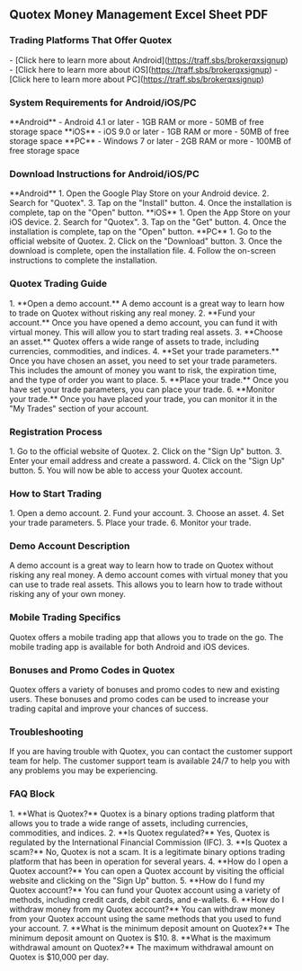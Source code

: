 ## Quotex Money Management Excel Sheet PDF

### Trading Platforms That Offer Quotex

\- \[Click here to learn more about
Android\](https://traff.sbs/brokerqxsignup) - \[Click here to learn more
about iOS\](https://traff.sbs/brokerqxsignup) - \[Click here to learn
more about PC\](https://traff.sbs/brokerqxsignup)

### System Requirements for Android/iOS/PC

\*\*Android\*\* - Android 4.1 or later - 1GB RAM or more - 50MB of free
storage space \*\*iOS\*\* - iOS 9.0 or later - 1GB RAM or more - 50MB of
free storage space \*\*PC\*\* - Windows 7 or later - 2GB RAM or more -
100MB of free storage space

### Download Instructions for Android/iOS/PC

\*\*Android\*\* 1. Open the Google Play Store on your Android device. 2.
Search for "Quotex". 3. Tap on the "Install" button. 4. Once
the installation is complete, tap on the "Open" button.
\*\*iOS\*\* 1. Open the App Store on your iOS device. 2. Search for
"Quotex". 3. Tap on the "Get" button. 4. Once the
installation is complete, tap on the "Open" button. \*\*PC\*\* 1.
Go to the official website of Quotex. 2. Click on the "Download"
button. 3. Once the download is complete, open the installation file. 4.
Follow the on-screen instructions to complete the installation.

### Quotex Trading Guide

1\. \*\*Open a demo account.\*\* A demo account is a great way to learn
how to trade on Quotex without risking any real money. 2. \*\*Fund your
account.\*\* Once you have opened a demo account, you can fund it with
virtual money. This will allow you to start trading real assets. 3.
\*\*Choose an asset.\*\* Quotex offers a wide range of assets to trade,
including currencies, commodities, and indices. 4. \*\*Set your trade
parameters.\*\* Once you have chosen an asset, you need to set your
trade parameters. This includes the amount of money you want to risk,
the expiration time, and the type of order you want to place. 5.
\*\*Place your trade.\*\* Once you have set your trade parameters, you
can place your trade. 6. \*\*Monitor your trade.\*\* Once you have
placed your trade, you can monitor it in the "My Trades" section
of your account.

### Registration Process

1\. Go to the official website of Quotex. 2. Click on the "Sign
Up" button. 3. Enter your email address and create a password. 4.
Click on the "Sign Up" button. 5. You will now be able to access
your Quotex account.

### How to Start Trading

1\. Open a demo account. 2. Fund your account. 3. Choose an asset. 4.
Set your trade parameters. 5. Place your trade. 6. Monitor your trade.

### Demo Account Description

A demo account is a great way to learn how to trade on Quotex without
risking any real money. A demo account comes with virtual money that you
can use to trade real assets. This allows you to learn how to trade
without risking any of your own money.

### Mobile Trading Specifics

Quotex offers a mobile trading app that allows you to trade on the go.
The mobile trading app is available for both Android and iOS devices.

### Bonuses and Promo Codes in Quotex

Quotex offers a variety of bonuses and promo codes to new and existing
users. These bonuses and promo codes can be used to increase your
trading capital and improve your chances of success.

### Troubleshooting

If you are having trouble with Quotex, you can contact the customer
support team for help. The customer support team is available 24/7 to
help you with any problems you may be experiencing.

### FAQ Block

1\. \*\*What is Quotex?\*\* Quotex is a binary options trading platform
that allows you to trade a wide range of assets, including currencies,
commodities, and indices. 2. \*\*Is Quotex regulated?\*\* Yes, Quotex is
regulated by the International Financial Commission (IFC). 3. \*\*Is
Quotex a scam?\*\* No, Quotex is not a scam. It is a legitimate binary
options trading platform that has been in operation for several years.
4. \*\*How do I open a Quotex account?\*\* You can open a Quotex account
by visiting the official website and clicking on the "Sign Up"
button. 5. \*\*How do I fund my Quotex account?\*\* You can fund your
Quotex account using a variety of methods, including credit cards, debit
cards, and e-wallets. 6. \*\*How do I withdraw money from my Quotex
account?\*\* You can withdraw money from your Quotex account using the
same methods that you used to fund your account. 7. \*\*What is the
minimum deposit amount on Quotex?\*\* The minimum deposit amount on
Quotex is \$10. 8. \*\*What is the maximum withdrawal amount on
Quotex?\*\* The maximum withdrawal amount on Quotex is \$10,000 per day.

